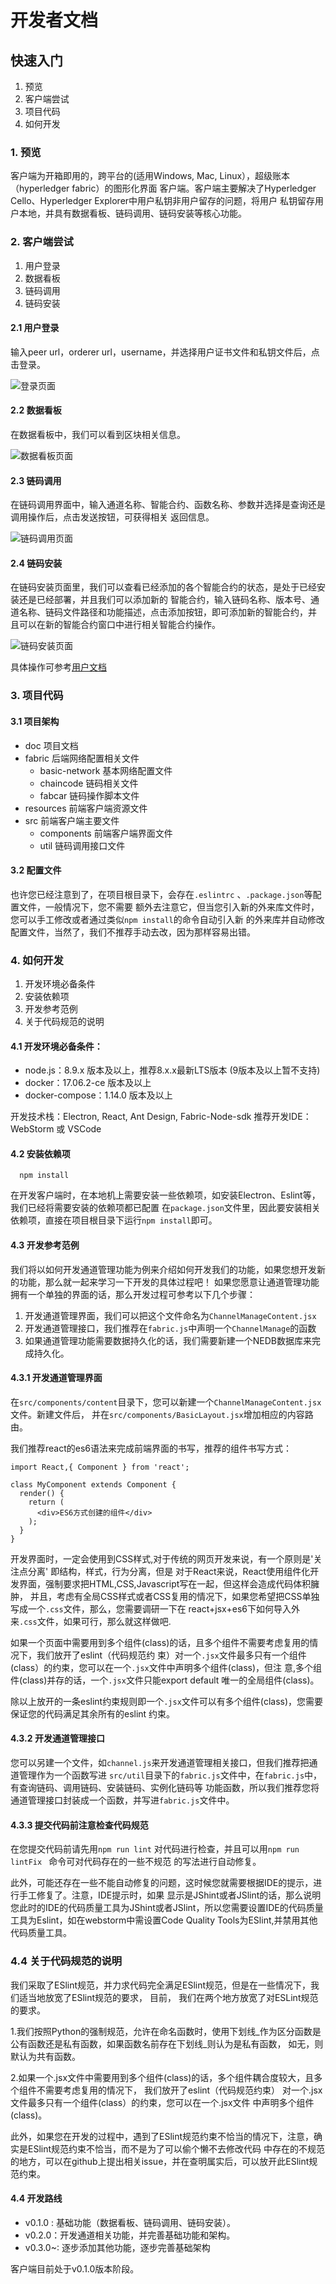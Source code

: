 # 开发者文档
## 快速入门
1. 预览
2. 客户端尝试
3. 项目代码
4. 如何开发

### 1. 预览
客户端为开箱即用的，跨平台的(适用Windows, Mac, Linux），超级账本（hyperledger fabric）的图形化界面
客户端。客户端主要解决了Hyperledger Cello、Hyperledger Explorer中用户私钥非用户留存的问题，将用户
私钥留存用户本地，并具有数据看板、链码调用、链码安装等核心功能。

### 2. 客户端尝试
1. 用户登录
2. 数据看板
3. 链码调用
4. 链码安装

#### 2.1 用户登录
输入peer url，orderer url，username，并选择用户证书文件和私钥文件后，点击登录。

![登录页面](./img/login.png)
#### 2.2 数据看板
在数据看板中，我们可以看到区块相关信息。

![数据看板页面](./img/datacontent.png)
#### 2.3 链码调用
在链码调用界面中，输入通道名称、智能合约、函数名称、参数并选择是查询还是调用操作后，点击发送按钮，可获得相关
返回信息。

![链码调用页面](./img/ccquery.png)
#### 2.4 链码安装
在链码安装页面里，我们可以查看已经添加的各个智能合约的状态，是处于已经安装还是已经部署，并且我们可以添加新的
智能合约，输入链码名称、版本号、通道名称、链码文件路径和功能描述，点击添加按钮，即可添加新的智能合约，并
且可以在新的智能合约窗口中进行相关智能合约操作。

![链码安装页面](./img/ccinstall.png)

具体操作可参考[用户文档](./user.md)

### 3. 项目代码
#### 3.1 项目架构
- doc   项目文档
- fabric  后端网络配置相关文件
  - basic-network  基本网络配置文件
  - chaincode  链码相关文件
  - fabcar  链码操作脚本文件
- resources 前端客户端资源文件
- src     前端客户端主要文件
  - components    前端客户端界面文件
  - util 链码调用接口文件

#### 3.2 配置文件

也许您已经注意到了，在项目根目录下，会存在`.eslintrc` 、`.package.json`等配置文件，一般情况下，您不需要
额外去注意它，但当您引入新的外来库文件时，您可以手工修改或者通过类似`npm install`的命令自动引入新
的外来库并自动修改配置文件，当然了，我们不推荐手动去改，因为那样容易出错。

### 4. 如何开发
1. 开发环境必备条件
2. 安装依赖项
3. 开发参考范例
4. 关于代码规范的说明

#### 4.1 开发环境必备条件：
* node.js：8.9.x 版本及以上，推荐8.x.x最新LTS版本 (9版本及以上暂不支持)
* docker：17.06.2-ce 版本及以上
* docker-compose：1.14.0 版本及以上

开发技术栈：Electron, React, Ant Design, Fabric-Node-sdk
推荐开发IDE：WebStorm 或 VSCode

#### 4.2 安装依赖项

```
  npm install
```
在开发客户端时，在本地机上需要安装一些依赖项，如安装Electron、Eslint等，我们已经将需要安装的依赖项都已配置
在`package.json`文件里，因此要安装相关依赖项，直接在项目根目录下运行`npm install`即可。

#### 4.3 开发参考范例
我们将以如何开发通道管理功能为例来介绍如何开发我们的功能，如果您想开发新的功能，那么就一起来学习一下开发的具体过程吧！
如果您愿意让通道管理功能拥有一个单独的界面的话，那么开发过程可参考以下几个步骤：

1. 开发通道管理界面，我们可以把这个文件命名为`ChannelManageContent.jsx`
2. 开发通道管理接口，我们推荐在`fabric.js`中声明一个`ChannelManage`的函数
3. 如果通道管理功能需要数据持久化的话，我们需要新建一个NEDB数据库来完成持久化。

#### 4.3.1 开发通道管理界面

在`src/components/content`目录下，您可以新建一个`ChannelManageContent.jsx`文件。新建文件后，
并在`src/components/BasicLayout.jsx`增加相应的内容路由。

我们推荐react的es6语法来完成前端界面的书写，推荐的组件书写方式：

```react
import React,{ Component } from 'react';

class MyComponent extends Component {
  render() {
    return (
      <div>ES6方式创建的组件</div>
    );
  }
}
```
开发界面时，一定会使用到CSS样式,对于传统的网页开发来说，有一个原则是'关注点分离' 即结构，样式，行为分离，但是
对于React来说，React使用组件化开发界面，强制要求把HTML,CSS,Javascript写在一起，但这样会造成代码体积臃肿，
并且，考虑有全局CSS样式或者CSS复用的情况下，如果您希望把CSS单独写成一个`.css`文件，那么，您需要调研一下在
react+jsx+es6下如何导入外来`.css`文件，如果可行，那么就这样做吧.

如果一个页面中需要用到多个组件(class)的话，且多个组件不需要考虑复用的情况下，我们放开了eslint（代码规范约
束）对一个`.jsx`文件最多只有一个组件(class）的约束，您可以在一个`.jsx`文件中声明多个组件(class)，但注
意,多个组件(class)并存的话，一个`.jsx`文件只能export default 唯一的全局组件(class)。

除以上放开的一条eslint约束规则即一个`.jsx`文件可以有多个组件(class)，您需要保证您的代码满足其余所有的eslint
约束。

#### 4.3.2 开发通道管理接口
您可以另建一个文件，如`channel.js`来开发通道管理相关接口，但我们推荐把通道管理作为一个函数写进
`src/util`目录下的`fabric.js`文件中，在`fabric.js`中，有查询链码、调用链码、安装链码、实例化链码等
功能函数，所以我们推荐您将通道管理接口封装成一个函数，并写进`fabric.js`文件中。

#### 4.3.3 提交代码前注意检查代码规范
在您提交代码前请先用`npm run lint` 对代码进行检查，并且可以用`npm run lintFix ` 命令可对代码存在的一些不规范
的写法进行自动修复。

此外，可能还存在一些不能自动修复的问题，这时候您就需要根据IDE的提示，进行手工修复了。注意，IDE提示时，如果
显示是JShint或者JSlint的话，那么说明您此时的IDE的代码质量工具为JShint或者JSlint，所以您需要设置IDE的代码质量
工具为Eslint，如在webstorm中需设置Code Quality Tools为ESlint,并禁用其他代码质量工具。

### 4.4 关于代码规范的说明

我们采取了ESlint规范，并力求代码完全满足ESlint规范，但是在一些情况下，我们适当地放宽了ESlint规范的要求， 目前，
我们在两个地方放宽了对ESLint规范的要求。

1.我们按照Python的强制规范，允许在命名函数时，使用下划线_作为区分函数是公有函数还是私有函数，如果函数名前存在下划线_则认为是私有函数，
如无，则默认为共有函数。

2.如果一个.jsx文件中需要用到多个组件(class)的话，多个组件耦合度较大，且多个组件不需要考虑复用的情况下， 我们放开了eslint（代码规范约束）
对一个.jsx文件最多只有一个组件(class）的约束，您可以在一个.jsx文件 中声明多个组件(class)。

此外，如果您在开发的过程中，遇到了ESlint规范约束不恰当的情况下，注意，确实是ESlint规范约束不恰当，而不是为了可以偷个懒不去修改代码
中存在的不规范的地方，可以在github上提出相关issue，并在查明属实后，可以放开此ESlint规范约束。

#### 4.4 开发路线
* v0.1.0 : 基础功能（数据看板、链码调用、链码安装）。
* v0.2.0：开发通道相关功能，并完善基础功能和架构。
* v0.3.0~: 逐步添加其他功能，逐步完善基础架构

客户端目前处于v0.1.0版本阶段。
